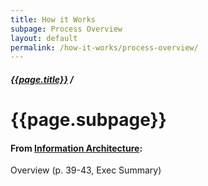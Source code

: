 ```yaml
---
title: How it Works
subpage: Process Overview
layout: default
permalink: /how-it-works/process-overview/
---
```


<div class="container-outer container-padded">

  <h5><a href="{{site.baseurl}}{{site.permalink}}">{{page.title}}</a> /</h5>
  <h1>{{page.subpage}}</h1>

  <h4>From <a href="https://github.com/18F/doi-extractives-data/wiki/Information-Architecture">Information Architecture</a>:</h4>

  <p>Overview (p. 39-43, Exec Summary)</p>

</div>
